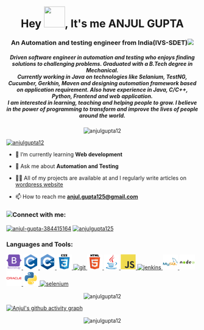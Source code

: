 <h1 align="center">Hey <img src="https://github.com/mitul3737/mitul3737/blob/main/Wave.gif" height="55px" width="55px">, It's me ANJUL GUPTA</h1>
<h3 align="center">An Automation and testing engineer from India(IVS-SDET)<img src="https://media.giphy.com/media/WUlplcMpOCEmTGBtBW/giphy.gif" width="50"></h3>
<h5 align="center">Driven software engineer in automation and testing who enjoys finding solutions to challenging problems. Graduated with a B.Tech degree in Mechanical.
</br>Currently working in Java on technologies like Selanium, TestNG, Cucumber, Gerkhin, Maven and designing automation framework based on application requirement. Also have experience in Java, C/C++, Python, Frontend and web application.
</br>I am interested in learning, teaching and helping people to grow. I believe in the power of programming to transform and improve the lives of people around the world.
</h5>

<p align="center"> <img src="https://komarev.com/ghpvc/?username=anjulgupta12&label=Profile%20views&color=0e75b6&style=flat" alt="anjulgupta12" /> </p>

<p align="left"> <a href="https://github.com/ryo-ma/github-profile-trophy"><img src="https://github-profile-trophy.vercel.app/?username=anjulgupta12" alt="anjulgupta12" /></a> </p>

- 🌱 I’m currently learning **Web development**

- 💬 Ask me about **Automation and Testing**

- 👨‍💻 All of my projects are available at and I regularly write articles on [wordpress website](https://anjulgupta.wordpress.com/)

- 📫 How to reach me **anjul.gupta125@gmail.com**

<h3 align="left"> <img src="https://media.giphy.com/media/VgCDAzcKvsR6OM0uWg/giphy.gif" width="50">Connect with me:</h3>
<p align="left">
<a href="https://linkedin.com/in/anjul-gupta-384415164" target="blank"><img align="center" src="https://raw.githubusercontent.com/rahuldkjain/github-profile-readme-generator/master/src/images/icons/Social/linked-in-alt.svg" alt="anjul-gupta-384415164" height="30" width="40" /></a>
<a href="https://www.leetcode.com/anjulgupta125" target="blank"><img align="center" src="https://raw.githubusercontent.com/rahuldkjain/github-profile-readme-generator/master/src/images/icons/Social/leet-code.svg" alt="anjulgupta125" height="30" width="40" /></a>
</p>

<h3 align="left">Languages and Tools:</h3>
<p align="left"> <a href="https://getbootstrap.com" target="_blank" rel="noreferrer"> <img src="https://raw.githubusercontent.com/devicons/devicon/master/icons/bootstrap/bootstrap-plain-wordmark.svg" alt="bootstrap" width="40" height="40"/> </a> <a href="https://www.cprogramming.com/" target="_blank" rel="noreferrer"> <img src="https://raw.githubusercontent.com/devicons/devicon/master/icons/c/c-original.svg" alt="c" width="40" height="40"/> </a> <a href="https://www.w3schools.com/cpp/" target="_blank" rel="noreferrer"> <img src="https://raw.githubusercontent.com/devicons/devicon/master/icons/cplusplus/cplusplus-original.svg" alt="cplusplus" width="40" height="40"/> </a> <a href="https://www.w3schools.com/css/" target="_blank" rel="noreferrer"> <img src="https://raw.githubusercontent.com/devicons/devicon/master/icons/css3/css3-original-wordmark.svg" alt="css3" width="40" height="40"/> </a> <a href="https://git-scm.com/" target="_blank" rel="noreferrer"> <img src="https://www.vectorlogo.zone/logos/git-scm/git-scm-icon.svg" alt="git" width="40" height="40"/> </a> <a href="https://www.w3.org/html/" target="_blank" rel="noreferrer"> <img src="https://raw.githubusercontent.com/devicons/devicon/master/icons/html5/html5-original-wordmark.svg" alt="html5" width="40" height="40"/> </a> <a href="https://www.java.com" target="_blank" rel="noreferrer"> <img src="https://raw.githubusercontent.com/devicons/devicon/master/icons/java/java-original.svg" alt="java" width="40" height="40"/> </a> <a href="https://developer.mozilla.org/en-US/docs/Web/JavaScript" target="_blank" rel="noreferrer"> <img src="https://raw.githubusercontent.com/devicons/devicon/master/icons/javascript/javascript-original.svg" alt="javascript" width="40" height="40"/> </a> <a href="https://www.jenkins.io" target="_blank" rel="noreferrer"> <img src="https://www.vectorlogo.zone/logos/jenkins/jenkins-icon.svg" alt="jenkins" width="40" height="40"/> </a> <a href="https://www.mysql.com/" target="_blank" rel="noreferrer"> <img src="https://raw.githubusercontent.com/devicons/devicon/master/icons/mysql/mysql-original-wordmark.svg" alt="mysql" width="40" height="40"/> </a> <a href="https://nodejs.org" target="_blank" rel="noreferrer"> <img src="https://raw.githubusercontent.com/devicons/devicon/master/icons/nodejs/nodejs-original-wordmark.svg" alt="nodejs" width="40" height="40"/> </a> <a href="https://www.oracle.com/" target="_blank" rel="noreferrer"> <img src="https://raw.githubusercontent.com/devicons/devicon/master/icons/oracle/oracle-original.svg" alt="oracle" width="40" height="40"/> </a> <a href="https://www.python.org" target="_blank" rel="noreferrer"> <img src="https://raw.githubusercontent.com/devicons/devicon/master/icons/python/python-original.svg" alt="python" width="40" height="40"/> </a> <a href="https://www.selenium.dev" target="_blank" rel="noreferrer"> <img src="https://raw.githubusercontent.com/detain/svg-logos/780f25886640cef088af994181646db2f6b1a3f8/svg/selenium-logo.svg" alt="selenium" width="40" height="40"/> </a> </p>



<p align="center"><img align="center" src="https://github-readme-stats.vercel.app/api/top-langs?username=anjulgupta12&show_icons=true&locale=en&layout=compact" alt="anjulgupta12" /></p>

<!--<p>&nbsp;<img align="center" src="https://github-readme-stats.vercel.app/api?username=anjulgupta12&show_icons=true&locale=en" alt="anjulgupta12" /></p>-->



[![Anjul's github activity graph](https://activity-graph.herokuapp.com/graph?username=AnjulGupta12&bg_color=000000&color=3620f7&line=5a0c99&point=1adbce&area=true&hide_border=true)](https://github.com/ashutosh00710/github-readme-activity-graph)
 

<p align="center"><img align="center" src="https://github-readme-streak-stats.herokuapp.com/?user=anjulgupta12&" alt="anjulgupta12" /></p>
